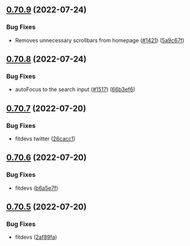 ## [0.70.9](https://github.com/EddieHubCommunity/LinkFree/compare/v0.70.8...v0.70.9) (2022-07-24)


### Bug Fixes

* Removes unnecessary scrollbars from homepage ([#1421](https://github.com/EddieHubCommunity/LinkFree/issues/1421)) ([5a9c67f](https://github.com/EddieHubCommunity/LinkFree/commit/5a9c67f755242ad403a500384b2920b845a43a36))



## [0.70.8](https://github.com/EddieHubCommunity/LinkFree/compare/v0.70.7...v0.70.8) (2022-07-24)


### Bug Fixes

* autoFocus to the search input ([#1517](https://github.com/EddieHubCommunity/LinkFree/issues/1517)) ([66b3ef6](https://github.com/EddieHubCommunity/LinkFree/commit/66b3ef615d24d5e3f337c8df6b3f3800246ec743))



## [0.70.7](https://github.com/EddieHubCommunity/LinkFree/compare/v0.70.6...v0.70.7) (2022-07-20)


### Bug Fixes

* fitdevs twitter ([26cacc1](https://github.com/EddieHubCommunity/LinkFree/commit/26cacc11c81089f09e9226e7ebdb74508d0db462))



## [0.70.6](https://github.com/EddieHubCommunity/LinkFree/compare/v0.70.5...v0.70.6) (2022-07-20)


### Bug Fixes

* fitdevs ([b6a5e7f](https://github.com/EddieHubCommunity/LinkFree/commit/b6a5e7fb433fa133f173493e52a5ed5bdb3a3e4c))



## [0.70.5](https://github.com/EddieHubCommunity/LinkFree/compare/v0.70.4...v0.70.5) (2022-07-20)


### Bug Fixes

* fitdevs ([2af89fa](https://github.com/EddieHubCommunity/LinkFree/commit/2af89fa365e941a88de21766a140f337519ba63f))



